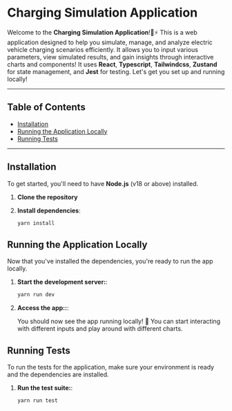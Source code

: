 # Charging Simulation Application

Welcome to the **Charging Simulation Application**!🚗⚡ This is a web application designed to help you simulate, manage, and analyze electric vehicle charging scenarios efficiently. It allows you to input various parameters, view simulated results, and gain insights through interactive charts and components! It uses **React**, **Typescript**, **Tailwindcss**, **Zustand** for state management, and **Jest** for testing. Let's get you set up and running locally!

---

## Table of Contents

- [Installation](#installation)
- [Running the Application Locally](#running-the-application-locally)
- [Running Tests](#running-tests)

---

## Installation

To get started, you'll need to have **Node.js** (v18 or above) installed.

1. **Clone the repository**
2. **Install dependencies**:

   ```bash
   yarn install
   ```

## Running the Application Locally

Now that you've installed the dependencies, you're ready to run the app locally.

1. **Start the development server:**:

   ```bash
   yarn run dev
   ```

2. **Access the app::**:

   You should now see the app running locally! 🎉 You can start interacting with different inputs and play around with different charts.

## Running Tests

To run the tests for the application, make sure your environment is ready and the dependencies are installed.

1. **Run the test suite:**:

   ```bash
   yarn run test
   ```
